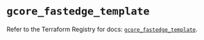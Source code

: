 # `gcore_fastedge_template`

Refer to the Terraform Registry for docs: [`gcore_fastedge_template`](https://registry.terraform.io/providers/g-core/gcore/0.31.1/docs/resources/fastedge_template).
